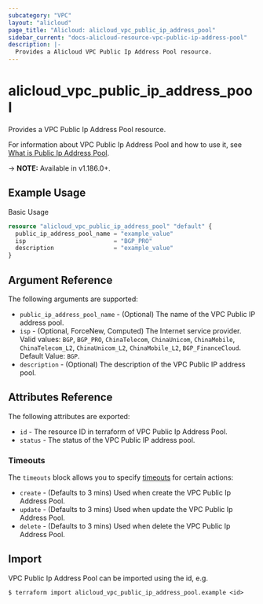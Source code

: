 ```yaml
---
subcategory: "VPC"
layout: "alicloud"
page_title: "Alicloud: alicloud_vpc_public_ip_address_pool"
sidebar_current: "docs-alicloud-resource-vpc-public-ip-address-pool"
description: |-
  Provides a Alicloud VPC Public Ip Address Pool resource.
---
```


# alicloud\_vpc\_public\_ip\_address\_pool

Provides a VPC Public Ip Address Pool resource.

For information about VPC Public Ip Address Pool and how to use it, see [What is Public Ip Address Pool](https://www.alibabacloud.com/help/en/virtual-private-cloud/latest/createpublicipaddresspool).

-> **NOTE:** Available in v1.186.0+.

## Example Usage

Basic Usage

```terraform
resource "alicloud_vpc_public_ip_address_pool" "default" {
  public_ip_address_pool_name = "example_value"
  isp                         = "BGP_PRO"
  description                 = "example_value"
}
```

## Argument Reference

The following arguments are supported:

* `public_ip_address_pool_name` - (Optional) The name of the VPC Public IP address pool.
* `isp` - (Optional, ForceNew, Computed) The Internet service provider. Valid values: `BGP`, `BGP_PRO`, `ChinaTelecom`, `ChinaUnicom`, `ChinaMobile`, `ChinaTelecom_L2`, `ChinaUnicom_L2`, `ChinaMobile_L2`, `BGP_FinanceCloud`. Default Value: `BGP`.
* `description` - (Optional) The description of the VPC Public IP address pool.

## Attributes Reference

The following attributes are exported:

* `id` - The resource ID in terraform of VPC Public Ip Address Pool.
* `status` - The status of the VPC Public IP address pool.

### Timeouts

The `timeouts` block allows you to specify [timeouts](https://www.terraform.io/docs/configuration-0-11/resources.html#timeouts) for certain actions:

* `create` - (Defaults to 3 mins) Used when create the VPC Public Ip Address Pool.
* `update` - (Defaults to 3 mins) Used when update the VPC Public Ip Address Pool.
* `delete` - (Defaults to 3 mins) Used when delete the VPC Public Ip Address Pool.

## Import

VPC Public Ip Address Pool can be imported using the id, e.g.

```
$ terraform import alicloud_vpc_public_ip_address_pool.example <id>
```
